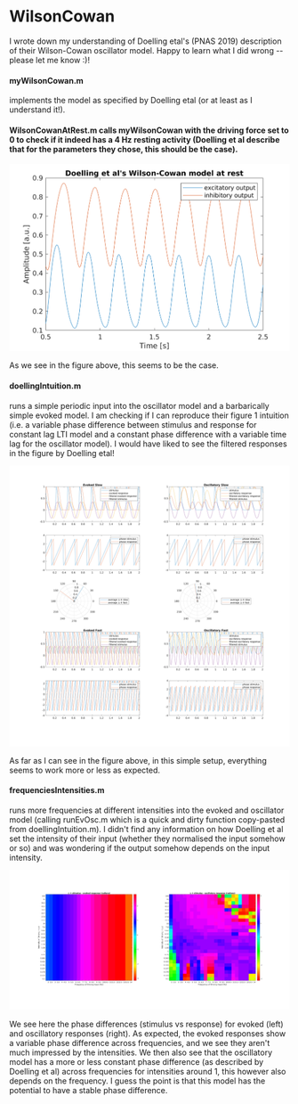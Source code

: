 # WilsonCowan

I wrote down my understanding of Doelling etal's (PNAS 2019) description of their Wilson-Cowan oscillator model.
Happy to learn what I did wrong -- please let me know :)!

#### myWilsonCowan.m 
implements the model as specified by Doelling etal (or at least as I understand it!).

#### WilsonCowanAtRest.m calls myWilsonCowan with the driving force set to 0 to check if it indeed has a 4 Hz resting activity (Doelling et al describe that for the parameters they chose, this should be the case).

![alt text](https://github.com/cdaube/WilsonCowan/blob/master/Figures/Figure_WilsonCowanAtRest.png)

As we see in the figure above, this seems to be the case.

#### doellingIntuition.m 
runs a simple periodic input into the oscillator model and a barbarically simple evoked model. I am checking if I can reproduce their figure 1 intuition (i.e. a variable phase difference between stimulus and response for constant lag LTI model and a constant phase difference with a variable time lag for the oscillator model). I would have liked to see the filtered responses in the figure by Doelling etal!

![alt text](https://github.com/cdaube/WilsonCowan/blob/master/Figures/Figure_EvOscDoellingIntuition.png)

As far as I can see in the figure above, in this simple setup, everything seems to work more or less as expected.

#### frequenciesIntensities.m 
runs more frequencies at different intensities into the evoked and oscillator model (calling runEvOsc.m which is a quick and dirty function copy-pasted from doellingIntuition.m). I didn't find any information on how Doelling et al set the intensity of their input (whether they normalised the input somehow or so) and was wondering if the output somehow depends on the input intensity.

![alt text](https://github.com/cdaube/WilsonCowan/blob/master/Figures/Figure_PhaseDiff_freqInt_evOsc.png)

We see here the phase differences (stimulus vs response) for evoked (left) and oscillatory responses (right). 
As expected, the evoked responses show a variable phase difference across frequencies, and we see they aren't much impressed by the intensities.
We then also see that the oscillatory model has a more or less constant phase difference (as described by Doelling et al) across frequencies for intensities around 1, this however also depends on the frequency.
I guess the point is that this model has the potential to have a stable phase difference.

